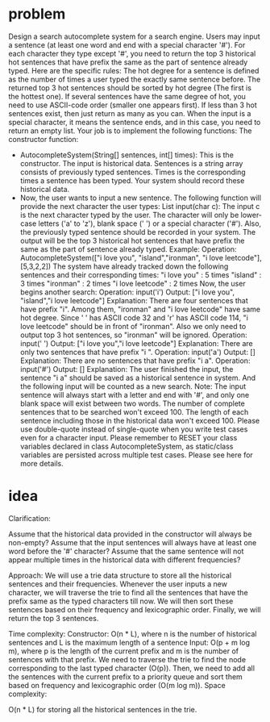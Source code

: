 # problem
Design a search autocomplete system for a search engine.
Users may input a sentence (at least one word and end with a special character '#').
For each character they type except '#', you need to return the top 3 historical hot sentences
that have prefix the same as the part of sentence already typed.
Here are the specific rules:
The hot degree for a sentence is defined as the number of times a user typed the exactly same sentence before.
The returned top 3 hot sentences should be sorted by hot degree (The first is the hottest one).
If several sentences have the same degree of hot, you need to use ASCII-code order (smaller one appears first).
If less than 3 hot sentences exist, then just return as many as you can.
When the input is a special character, it means the sentence ends, and in this case, you need to return an empty list.
Your job is to implement the following functions:
The constructor function:
- AutocompleteSystem(String[] sentences, int[] times): This is the constructor.
  The input is historical data. Sentences is a string array consists of previously typed sentences.
  Times is the corresponding times a sentence has been typed. Your system should record these historical data.
- Now, the user wants to input a new sentence. The following function will provide the next character the user types:
  List<String> input(char c): The input c is the next character typed by the user.
  The character will only be lower-case letters ('a' to 'z'), blank space (' ') or a special character ('#').
  Also, the previously typed sentence should be recorded in your system.
  The output will be the top 3 historical hot sentences that have prefix the same as the part of sentence already typed.
  Example:
  Operation: AutocompleteSystem(["i love you", "island","ironman", "i love leetcode"], [5,3,2,2])
  The system have already tracked down the following sentences and their corresponding times:
  "i love you" : 5 times
  "island" : 3 times
  "ironman" : 2 times
  "i love leetcode" : 2 times
  Now, the user begins another search:
  Operation: input('i')
  Output: ["i love you", "island","i love leetcode"]
  Explanation:
  There are four sentences that have prefix "i". Among them, "ironman" and "i love leetcode" have same hot degree.
  Since ' ' has ASCII code 32 and 'r' has ASCII code 114, "i love leetcode" should be in front of "ironman".
  Also we only need to output top 3 hot sentences, so "ironman" will be ignored.
  Operation: input(' ')
  Output: ["i love you","i love leetcode"]
  Explanation:
  There are only two sentences that have prefix "i ".
  Operation: input('a')
  Output: []
  Explanation:
  There are no sentences that have prefix "i a".
  Operation: input('#')
  Output: []
  Explanation:
  The user finished the input, the sentence "i a" should be saved as a historical sentence in system.
  And the following input will be counted as a new search.
  Note:
  The input sentence will always start with a letter and end with '#', and only one blank space will exist between two words.
  The number of complete sentences that to be searched won't exceed 100. The length of each sentence including those in the historical data won't exceed 100.
  Please use double-quote instead of single-quote when you write test cases even for a character input.
  Please remember to RESET your class variables declared in class AutocompleteSystem, as static/class variables are persisted across multiple test cases. Please see here for more details.

# idea

Clarification:

Assume that the historical data provided in the constructor will always be non-empty?
Assume that the input sentences will always have at least one word before the '#' character?
Assume that the same sentence will not appear multiple times in the historical data with different frequencies?

Approach:
We will use a trie data structure to store all the historical sentences and their frequencies. Whenever the user inputs a new character, we will traverse the trie to find all the sentences that have the prefix same as the typed characters till now. We will then sort these sentences based on their frequency and lexicographic order. Finally, we will return the top 3 sentences.

Time complexity:
Constructor: O(n * L), where n is the number of historical sentences and L is the maximum length of a sentence
Input: O(p + m log m), where p is the length of the current prefix and m is the number of sentences with that prefix. We need to traverse the trie to find the node corresponding to the last typed character (O(p)). Then, we need to add all the sentences with the current prefix to a priority queue and sort them based on frequency and lexicographic order (O(m log m)).
Space complexity:

O(n * L) for storing all the historical sentences in the trie.

